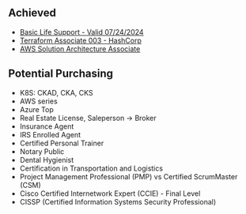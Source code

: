 ## Achieved
* [Basic Life Support - Valid 07/24/2024](https://www.redcross.org/take-a-class/digital-certificate)
* [Terraform Associate 003 - HashCorp]()
* [AWS Solution Architecture Associate]()

## Potential Purchasing
* K8S: CKAD, CKA, CKS
* AWS series
* Azure Top
* Real Estate License, Saleperson -> Broker
* Insurance Agent
* IRS Enrolled Agent
* Certified Personal Trainer
* Notary Public
* Dental Hygienist
* Certification in Transportation and Logistics
* Project Management Professional (PMP) vs Certified ScrumMaster (CSM)
* Cisco Certified Internetwork Expert (CCIE) - Final Level
* CISSP (Certified Information Systems Security Professional)
